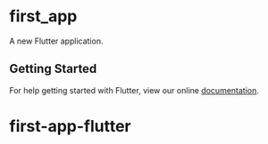 # first_app

A new Flutter application.

## Getting Started

For help getting started with Flutter, view our online
[documentation](https://flutter.io/).
# first-app-flutter
